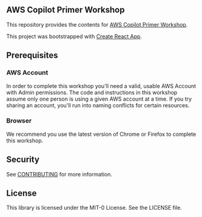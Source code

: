 ## AWS Copilot Primer Workshop

This repository provides the contents for [AWS Copilot Primer Workshop](https://workshops.aws/card/Copilot%20Primer%20Workshop%20%28Japanese%29). 

This project was bootstrapped with [Create React App](https://github.com/facebook/create-react-app).

## Prerequisites

### AWS Account

In order to complete this workshop you'll need a valid, usable AWS Account with Admin permissions. The code and instructions in this workshop assume only one person is using a given AWS account at a time. If you try sharing an account, you'll run into naming conflicts for certain resources.

### Browser

We recommend you use the latest version of Chrome or Firefox to complete this workshop.

## Security

See [CONTRIBUTING](CONTRIBUTING.md#security-issue-notifications) for more information.

## License

This library is licensed under the MIT-0 License. See the LICENSE file.

